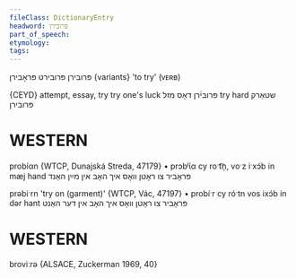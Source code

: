 ```yaml
---
fileClass: DictionaryEntry
headword: פּרובירן
part_of_speech: 
etymology: 
tags: 
---
```

פּרובירן
פּרובירט
פּראָבירן {variants}
'to try'
(ᴠᴇʀʙ)

{CEYD}
attempt, essay, try
try one's luck פּרובי֜רן דאָס מזל
try hard שטאַרק פּרובירן

WESTERN
========

probíαn {WTCP, Dunajská Streda, 47179}
	•	prɔbʲɩ́α cy roˑt͡n̩, voˑz iˑxɔ́b in mæj hand פּראָביר צו ראָטן וואָס איך האָב אין מײַן האַנד

prəbiˑrn 'try on (garment)' {WTCP, Vác, 47197}
	•	probíˑr cy róˑtn vos ixɔ́b in dər hant פּראָביר צו ראָטן וואָס איך האָב אין דער האַנט

WESTERN
========

broviːrə {ALSACE, Zuckerman 1969, 40}